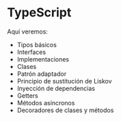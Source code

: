 # TypeScript

Aquí veremos:
* Tipos básicos
* Interfaces
* Implementaciones
* Clases
* Patrón adaptador
* Principio de sustitución de Liskov
* Inyección de dependencias
* Getters
* Métodos asíncronos
* Decoradores de clases y métodos
